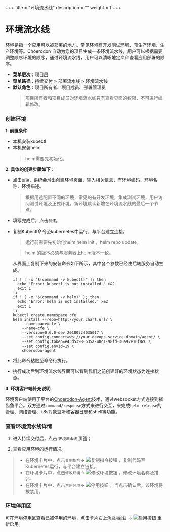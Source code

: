 ﻿+++
title = "环境流水线"
description = ""
weight = 1
+++

# 环境流水线

环境是指一个应用可以被部署的地方。常见环境有开发测试环境、预生产环境、生产环境等。Choerodon 自动为您的项目生成一条环境流水线，用户可以根据需要调整顺序环境的顺序，通过环境流水线，用户可以清晰地定义和查看应用部署的顺序。

  
  - **菜单层次**：项目层
  - **菜单路径**：持续交付 > 部署流水线 > 环境流水线
  - **默认角色**：项目所有者、项目成员、部署管理员
    <blockquote class="note">
         项目所有者和项目成员对环境流水线只有查看界面的权限，不可进行编辑修改。
      </blockquote>

### 创建环境

 **1. 前置条件**

 - 本机安装kubectl
 - 本机安装helm
     <blockquote class="warning">
        helm需要先初始化。
    </blockquote>

**2. 具体的创建步骤如下：**

 -  点击`创建`，系统会滑出创建环境页面，输入相关信息，有环境编码、环境名称、环境描述。

    <blockquote class="note">
        根据用途配置不同的环境，常见的有开发环境，集成测试环境，用户访问测试环境及正式环境。新环境默认新增在环境流水线的最后一个节点。
     </blockquote>

 -  填写完成后，点击`创建`。
 -  复制Kubectl命令至kubernetes中运行，与平台建立连接。
     <blockquote class="note">
        运行前需要先初始化helm helm init ，helm repo update。
    </blockquote>
	     <blockquote class="warning">
        helm 的版本必须与服务器上helm版本一致。
    </blockquote>
    从界面上复制下来的安装命令如下所示，其中各个参数已经由后端服务自动生成。
     	 	 
	``` 
	if ! [ -x "$(command -v kubectl)" ]; then
	  echo 'Error: kubectl is not installed.' >&2
	  exit 1
	fi
	if ! [ -x "$(command -v helm)" ]; then
	  echo 'Error: helm is not installed.' >&2
	  exit 1
	fi
	kubectl create namespace cfe
	helm install --repo=http://your.chart.url/ \
		--namespace=cfe \
		--name=cfe \
		--version=0.6.0-dev.20180524035017 \
		--set config.connect=ws://your.devops.service.domain/agent/ \
		--set config.token=e43d5398-635a-48c1-98fd-30a97e10f8c6 \
		--set config.envId=19 \
		choerodon-agent
	```

 - 将此命令粘贴至命令行执行。

 - 执行成功后到环境流水线界面可以看到我们之前创建好的环境状态为连接状态。

**3. 环境客户端补充说明**

环境客户端使用了平台的[Choerodon-Agent](../../../concept/choerodon-agent/)技术，通过websocket方式连接到猪齿鱼平台。双方通过`command/response`方式来进行交互，来完成`helm release`的管理、网络管理、k8s对象监听和容器日志和shell等功能。 
		

### 查看环境流水线详情

 1. 进入持续交付后，点击 `环境流水线` 页签；

 1. 查看应用环境的运行情况。

>- 在环境卡片中，点击`复制指令`→ ![复制指令按钮](/docs/user-guide/deployment-pipeline/image/复制指令按钮.png) ，复制代码至Kubernetes运行，与平台建立链接。
>- 在环境卡片中，点击`修改环境`→ ![修改环境按钮](/docs/user-guide/deployment-pipeline/image/修改环境按钮.png) ，修改环境名称及描述。
>- 在环境卡片中，点击`禁用环境`→ ![停用按钮](/docs/user-guide/deployment-pipeline/image/停用按钮.png) ，当点击确认后，该环境将被禁用。

### 环境停用区 

可在环境停用区查看已被停用的环境，点击卡片右上角`启用按钮` → ![启用按钮](/docs/user-guide/deployment-pipeline/image/启用按钮.png) 重新启用。


 
